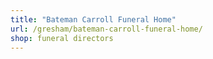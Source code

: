 ```yaml
---
title: "Bateman Carroll Funeral Home"
url: /gresham/bateman-carroll-funeral-home/
shop: funeral directors
---
```

